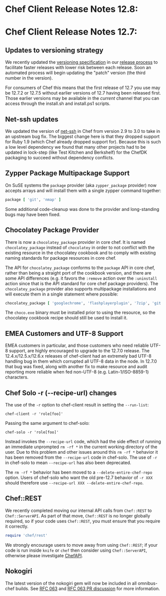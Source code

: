 # Chef Client Release Notes 12.8:

# Chef Client Release Notes 12.7:

## Updates to versioning strategy

We recently updated the [versioning specification](https://github.com/chef/chef-rfc/pull/175) in our [release process](https://github.com/chef/chef-rfc/commits/master/rfc047-release-process.md) to facilitate faster releases with lower risk between each release.  Soon an automated process will begin updating the "patch" version (the third number in the version).

For consumers of Chef this means that the first release of 12.7 you use may be 12.7.2 or 12.7.5 without earlier versions of 12.7 having been released first.  Those earlier versions may be available in the _current_ channel that you can access through the install.sh and install.ps1 scripts.

## Net-ssh updates

We updated the version of [net-ssh](https://github.com/net-ssh/net-ssh) in Chef from version 2.9 to 3.0 to take in an upstream bug fix.  The biggest change here is that they dropped support for Ruby 1.9 (which Chef already dropped support for).  Because this is such a low level dependency we found that many other projects had to be updated in lock-step (like Test Kitchen and Berkshelf) for the ChefDK packaging to succeed without dependency conflicts.

## Zypper Package Multipackage Support

On SuSE systems the `package` provider (aka `zypper_package` provider) now accepts arrays and will install them with a single zypper command together:

```ruby
package [ 'git', 'nmap' ]
```

Some additional code-cleanup was done to the provider and long-standing bugs may have been fixed.

## Chocolatey Package Provider

There is now a `chocolatey_package` provider in core chef.  It is named `chocolatey_package` instead of `chocolatey` in order to not conflict with the existing resource in the chocolatey cookbook and to
comply with existing naming standards for package resources in core chef.

The API for `chocolatey_package` conforms to the `package` API in core chef, rather than being a straight port of the cookbook version, and there are some API differences (e.g. it favors the `:remove`
action over the `:uninstall` action since that is the API standard for core chef package providers).  The `chocolatey_package` provider also supports multipackage installations and will execute them
in a single statement where possible:

```ruby
chocolatey_package [ 'googlechrome', 'flashplayerplugin', '7zip', 'git' ]
```

The `choco.exe` binary must be installed prior to using the resource, so the chocolatey cookbook recipe should still be used to install it.

## EMEA Customers and UTF-8 Support

EMEA customers in particular, and those customers who need reliable UTF-8 support, are highly encouraged to upgrade to the 12.7.0 release.  The 12.4.x/12.5.x/12.6.x releases of chef-client had an
extremely bad UTF-8 handling bug in them which corrupted all UTF-8 data in the node.  In 12.7.0 that bug was fixed, along with another fix to make resource and audit reporting more reliable when fed
non-UTF-8 (e.g. Latin-1/ISO-8859-1) characters.

## Chef Solo -r (--recipe-url) changes

The use of the `-r` option to chef-client result in setting the `--run-list`:

```
chef-client -r 'role[foo]'
```

Passing the same argument to chef-solo:

```
chef-solo -r 'role[foo]'
```

Instead invokes the `--recipe-url` code, which had the side effect of running an immediate unprompted `rm -rf *` in the current working directory of the user.   Due to this problem and other issues
around this `rm -rf *` behavior it has been removed from the `--recipe-url` code in chef-solo.  The use of `-r` in chef-solo to mean `--recipe-url` has also been deprecated.

The `rm -rf *` behavior has been moved to a `--delete-entire-chef-repo` option.  Users of chef-solo who want the old pre-12.7 behavior of `-r XXX` should therefore use `--recipe-url XXX --delete-entire-chef-repo`.

## Chef::REST

We recently completed moving our internal API calls from `Chef::REST` to
`Chef::ServerAPI`. As part of that move, `Chef::REST` is no longer globally
required, so if your code uses `Chef::REST`, you must ensure that you
require it correctly.

```ruby
require 'chef/rest'
```

We strongly encourage users to move away from using `Chef::REST`; if
your code is run inside `knife` or `chef` then consider using
`Chef::ServerAPI`, otherwise please investigate [ChefAPI](http://sethvargo.github.io/chef-api/).

## Nokogiri

The latest version of the nokogiri gem will now be included in all omnibus-chef builds.  See
[RFC 063](https://github.com/chef/chef-rfc/blob/master/rfc063-omnibus-chef-native-gems.md) and
[RFC 063 PR discussion](https://github.com/chef/chef-rfc/pull/162) for more information.
